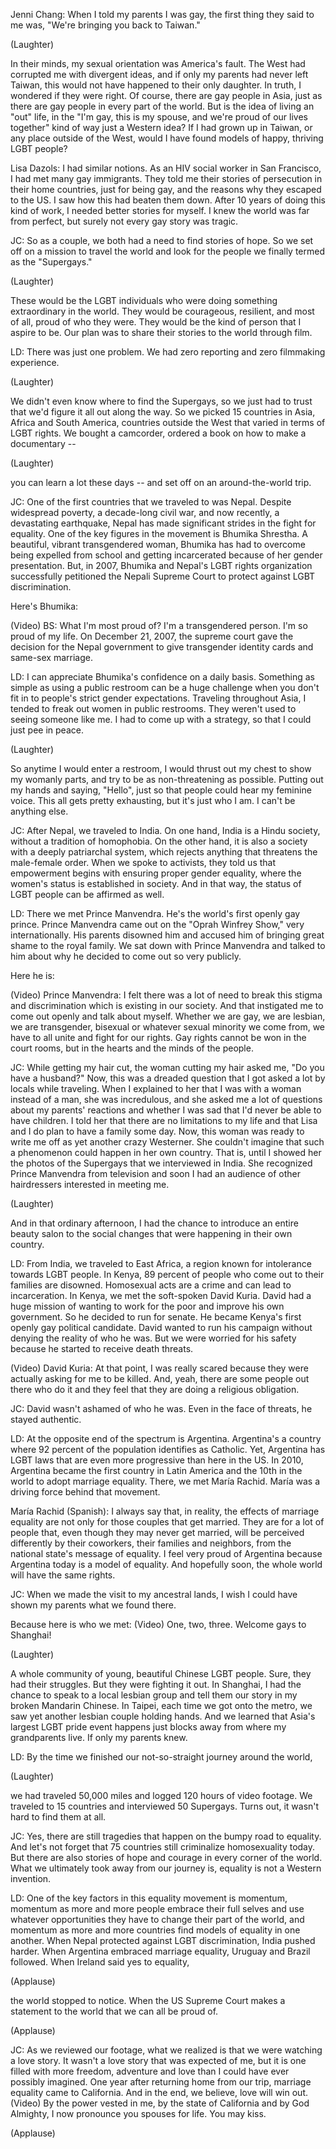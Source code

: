 

Jenni Chang: When I told
my parents I was gay,
the first thing they said to me was,
&quot;We&#39;re bringing you back to Taiwan.&quot;

(Laughter)

In their minds, my sexual orientation
was America&#39;s fault.
The West had corrupted me
with divergent ideas,
and if only my parents
had never left Taiwan,
this would not have happened
to their only daughter.
In truth, I wondered if they were right.
Of course, there are gay people in Asia,
just as there are gay people
in every part of the world.
But is the idea of living an &quot;out&quot; life,
in the &quot;I&#39;m gay, this is my spouse,
and we&#39;re proud of our lives together&quot;
kind of way just a Western idea?
If I had grown up in Taiwan,
or any place outside of the West,
would I have found models
of happy, thriving LGBT people?

Lisa Dazols: I had similar notions.
As an HIV social worker in San Francisco,
I had met many gay immigrants.
They told me their stories
of persecution in their home countries,
just for being gay,
and the reasons
why they escaped to the US.
I saw how this had beaten them down.
After 10 years of doing this kind of work,
I needed better stories for myself.
I knew the world was far from perfect,
but surely not every gay story was tragic.

JC: So as a couple, we both had a need
to find stories of hope.
So we set off on a mission
to travel the world
and look for the people
we finally termed as the &quot;Supergays.&quot;

(Laughter)

These would be the LGBT individuals
who were doing something
extraordinary in the world.
They would be courageous, resilient,
and most of all, proud of who they were.
They would be the kind of person
that I aspire to be.
Our plan was to share their stories
to the world through film.

LD: There was just one problem.
We had zero reporting
and zero filmmaking experience.

(Laughter)

We didn&#39;t even know
where to find the Supergays,
so we just had to trust that we&#39;d
figure it all out along the way.
So we picked 15 countries
in Asia, Africa and South America,
countries outside the West
that varied in terms of LGBT rights.
We bought a camcorder,
ordered a book
on how to make a documentary --

(Laughter)

you can learn a lot these days --
and set off on an around-the-world trip.

JC: One of the first countries
that we traveled to was Nepal.
Despite widespread poverty,
a decade-long civil war,
and now recently,
a devastating earthquake,
Nepal has made significant strides
in the fight for equality.
One of the key figures
in the movement is Bhumika Shrestha.
A beautiful, vibrant transgendered woman,
Bhumika has had to overcome
being expelled from school
and getting incarcerated
because of her gender presentation.
But, in 2007, Bhumika
and Nepal&#39;s LGBT rights organization
successfully petitioned
the Nepali Supreme Court
to protect against LGBT discrimination.

Here&#39;s Bhumika:

(Video) BS: What I&#39;m most proud of?
I&#39;m a transgendered person.
I&#39;m so proud of my life.
On December 21, 2007,
the supreme court gave the decision
for the Nepal government
to give transgender identity cards
and same-sex marriage.

LD: I can appreciate
Bhumika&#39;s confidence on a daily basis.
Something as simple
as using a public restroom
can be a huge challenge
when you don&#39;t fit in
to people&#39;s strict gender expectations.
Traveling throughout Asia,
I tended to freak out women
in public restrooms.
They weren&#39;t used to seeing
someone like me.
I had to come up with a strategy,
so that I could just pee in peace.

(Laughter)

So anytime I would enter a restroom,
I would thrust out my chest
to show my womanly parts,
and try to be as
non-threatening as possible.
Putting out my hands and saying, &quot;Hello&quot;,
just so that people
could hear my feminine voice.
This all gets pretty exhausting,
but it&#39;s just who I am.
I can&#39;t be anything else.

JC: After Nepal, we traveled to India.
On one hand, India is a Hindu society,
without a tradition of homophobia.
On the other hand, it is also a society
with a deeply patriarchal system,
which rejects anything
that threatens the male-female order.
When we spoke to activists,
they told us that empowerment begins
with ensuring proper gender equality,
where the women&#39;s status
is established in society.
And in that way, the status of LGBT people
can be affirmed as well.

LD: There we met Prince Manvendra.
He&#39;s the world&#39;s first openly gay prince.
Prince Manvendra came out
on the &quot;Oprah Winfrey Show,&quot;
very internationally.
His parents disowned him
and accused him of bringing
great shame to the royal family.
We sat down with Prince Manvendra
and talked to him about why he decided
to come out so very publicly.

Here he is:

(Video) Prince Manvendra: 
I felt there was a lot of need
to break this stigma and discrimination
which is existing in our society.
And that instigated me to come out openly
and talk about myself.
Whether we are gay, we are lesbian,
we are transgender, bisexual
or whatever sexual minority we come from,
we have to all unite
and fight for our rights.
Gay rights cannot be won
in the court rooms,
but in the hearts and the minds
of the people.

JC: While getting my hair cut,
the woman cutting my hair asked me,
&quot;Do you have a husband?&quot;
Now, this was a dreaded question
that I got asked a lot
by locals while traveling.
When I explained to her
that I was with a woman instead of a man,
she was incredulous,
and she asked me a lot of questions
about my parents&#39; reactions
and whether I was sad
that I&#39;d never be able to have children.
I told her that there are
no limitations to my life
and that Lisa and I do plan
to have a family some day.
Now, this woman was ready to write me off
as yet another crazy Westerner.
She couldn&#39;t imagine
that such a phenomenon
could happen in her own country.
That is, until I showed her
the photos of the Supergays
that we interviewed in India.
She recognized Prince Manvendra
from television
and soon I had an audience
of other hairdressers
interested in meeting me.

(Laughter)

And in that ordinary afternoon,
I had the chance to introduce
an entire beauty salon
to the social changes
that were happening in their own country.

LD: From India,
we traveled to East Africa,
a region known for intolerance
towards LGBT people.
In Kenya, 89 percent of people
who come out to their families
are disowned.
Homosexual acts are a crime
and can lead to incarceration.
In Kenya, we met
the soft-spoken David Kuria.
David had a huge mission
of wanting to work for the poor
and improve his own government.
So he decided to run for senate.
He became Kenya&#39;s first
openly gay political candidate.
David wanted to run his campaign
without denying the reality of who he was.
But we were worried for his safety
because he started
to receive death threats.

(Video) David Kuria: 
At that point, I was really scared
because they were
actually asking for me to be killed.
And, yeah,
there are some people out there who do it
and they feel that they are doing
a religious obligation.

JC: David wasn&#39;t ashamed of who he was.
Even in the face of threats,
he stayed authentic.

LD: At the opposite end
of the spectrum is Argentina.
Argentina&#39;s a country where 92 percent
of the population identifies as Catholic.
Yet, Argentina has LGBT laws
that are even more progressive
than here in the US.
In 2010, Argentina became
the first country in Latin America
and the 10th in the world
to adopt marriage equality.
There, we met María Rachid.
María was a driving force
behind that movement.

María Rachid (Spanish):
I always say that, in reality,
the effects of marriage equality
are not only for those couples
that get married.
They are for a lot of people that,
even though they may never get married,
will be perceived differently
by their coworkers,
their families and neighbors,
from the national state&#39;s
message of equality.
I feel very proud of Argentina
because Argentina today
is a model of equality.
And hopefully soon,
the whole world will have the same rights.

JC: When we made the visit
to my ancestral lands,
I wish I could have shown
my parents what we found there.

Because here is who we met:
(Video) One, two, three.
Welcome gays to Shanghai!

(Laughter)

A whole community of young,
beautiful Chinese LGBT people.
Sure, they had their struggles.
But they were fighting it out.
In Shanghai, I had the chance
to speak to a local lesbian group
and tell them our story
in my broken Mandarin Chinese.
In Taipei, each time
we got onto the metro,
we saw yet another
lesbian couple holding hands.
And we learned that Asia&#39;s
largest LGBT pride event
happens just blocks away
from where my grandparents live.
If only my parents knew.

LD: By the time we finished our
not-so-straight journey around the world,

(Laughter)

we had traveled 50,000 miles
and logged 120 hours of video footage.
We traveled to 15 countries
and interviewed 50 Supergays.
Turns out, it wasn&#39;t hard
to find them at all.

JC: Yes, there are still
tragedies that happen
on the bumpy road to equality.
And let&#39;s not forget that 75 countries
still criminalize homosexuality today.
But there are also stories
of hope and courage
in every corner of the world.
What we ultimately took away
from our journey is,
equality is not a Western invention.

LD: One of the key factors
in this equality movement is momentum,
momentum as more and more people
embrace their full selves
and use whatever opportunities they have
to change their part of the world,
and momentum as more and more countries
find models of equality in one another.
When Nepal protected
against LGBT discrimination,
India pushed harder.
When Argentina embraced marriage equality,
Uruguay and Brazil followed.
When Ireland said yes to equality,

(Applause)

the world stopped to notice.
When the US Supreme Court
makes a statement to the world
that we can all be proud of.

(Applause)


JC: As we reviewed our footage,
what we realized is that
we were watching a love story.
It wasn&#39;t a love story
that was expected of me,
but it is one filled
with more freedom, adventure and love
than I could have ever possibly imagined.
One year after returning home
from our trip,
marriage equality came to California.
And in the end, we believe,
love will win out.
(Video) By the power vested in me,
by the state of California
and by God Almighty,
I now pronounce you spouses for life.
You may kiss.

(Applause)

